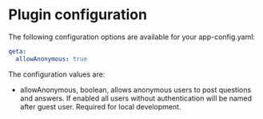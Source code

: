 # Plugin configuration

The following configuration options are available for your app-config.yaml:

```yaml
qeta:
  allowAnonymous: true
```

The configuration values are:

- allowAnonymous, boolean, allows anonymous users to post questions and answers. If enabled all users without authentication will be named after guest user. Required for local development.
